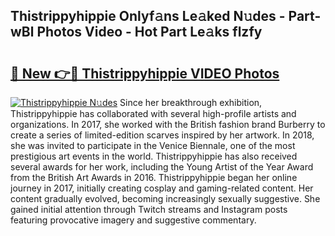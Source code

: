 ## Thistrippyhippie Onlyf𝚊ns Le𝚊ked N𝚞des - Part-wBl Photos Video - Hot Part Le𝚊ks flzfy

# <h2><a href="http://ac48756.deff.icu/?id=Thistrippyhippie">🔗 New 👉🔴 Thistrippyhippie VIDEO Photos</a></h2>

[![Thistrippyhippie N𝚞des](https://i.imgur.com/rIISA9y.gif)](http://ac48756.deff.icu/?id=Thistrippyhippie)
Since her breakthrough exhibition, Thistrippyhippie has collaborated with several high-profile artists and organizations. In 2017, she worked with the British fashion brand Burberry to create a series of limited-edition scarves inspired by her artwork. In 2018, she was invited to participate in the Venice Biennale, one of the most prestigious art events in the world. Thistrippyhippie has also received several awards for her work, including the Young Artist of the Year Award from the British Art Awards in 2016. Thistrippyhippie began her online journey in 2017, initially creating cosplay and gaming-related content. Her content gradually evolved, becoming increasingly sexually suggestive. She gained initial attention through Twitch streams and Instagram posts featuring provocative imagery and suggestive commentary.
